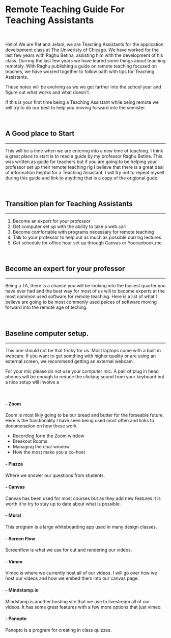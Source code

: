 # Remote Teaching Guide For Teaching Assistants
<br>

Hello! We are Pat and Jelani, we are Teaching Assistants for the application development class at The Univeristy of Chicago.  We have worked for the last few years with Raghu Betina, assisting him with the development of his class.  Durring the last few years we have leared some things about teaching remotely. With Raghu publishing a guide on remote teaching focused on teaches, we have wokred together to follow path with tips for Teaching Assistants. 

These notes will be evolving as we we get farther into the school year and figure out what works and what doesn't.  

If this is your first time being a Teaching Assistant while being remote we will try to do our best to help you moving forward into the semister. 

<br>

## A Good place to Start 
---
This will be a time when we are entering into a new time of teaching.  I think a great place to start is to read a guide by my professor Raghu Betina.  This was written as guide for teachers but if you are going to be helping your professor set up their remote teaching rig I believe that there is a great deal of information helpful for a Teaching Assistant.  I will try not to repeat myself during this guide and link to anything that is a copy of the origional gude.  

<br>

## Transition plan for Teaching Assistants
---

1. Become an expert for your professor
1. Get computer set up with the ability to take a web call 
1. Become comfortable with programs necessary for remote teaching
1. Talk to your professor to help out as much as possible durring lectures
1. Get schedule for office hour set up through Canvas or Youcanbook.me



<br>


## Become an expert for your professor
---

Being a TA, there is a chance you will be looking into the busiest quarter you have ever had and the best way for most of us will to become experts at the most common used software for remote teaching.  Here is a list of what I believe are going to be most commonly used peices of software moving forward into the remote age of teching.  

<br>

## Baseline computer setup.
---
This one should not be that tricky for us.  Most laptops come with a built in webcam.  If you want to get somthing with higher quality or are using an external screen, we recommend getting an external webcam. 

For your mic please do not use your computer mic.  A pair of plug in head phones will be enough to reduce the clicking sound from your keyboard but a nice setup will involve a 

<br>

#### - Zoom 

Zoom is most likly going to be our bread and butter for the forseable future.  Here is the functionality I have seen being used most often and links to documenation on how these work. 

- Recording form the Zoom window
- Breakout Rooms
- Managing the chat window
- How the most make you a co-host

#### - Piazza

Where we answer our questions from students. 

#### - Canvas

Canvas has been used for most courses but as they add new features it is worth it to try to stay up to date about what is possible.  

#### - Mural

This program is a large whiteboarding app used in many design classes.  

#### - Screen Flow

Screenflow is what we use for cut and rendering our videos. 

#### - Vimeo 

Vimeo is where we currently host all of our videos.  I will go over how we host our videos and how we embed them into our canvas page. 

#### - Mindstamp.io

Mindstamp is another hosting site that we use to livestream all of our videos.  It has some great features with a few more options that just vimeo. 

#### - Panopto 

Panopto is a program for creating in class quizzes.  


<br>







